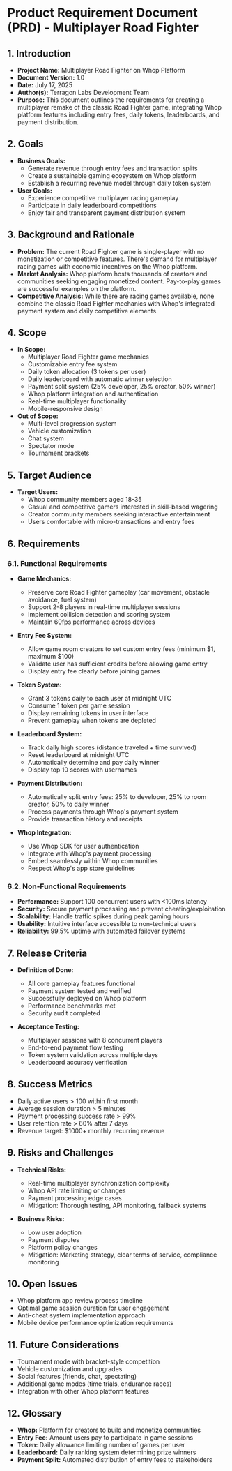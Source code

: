 # Product Requirement Document (PRD) - Multiplayer Road Fighter

## 1. Introduction
*   **Project Name:** Multiplayer Road Fighter on Whop Platform
*   **Document Version:** 1.0
*   **Date:** July 17, 2025
*   **Author(s):** Terragon Labs Development Team
*   **Purpose:** This document outlines the requirements for creating a multiplayer remake of the classic Road Fighter game, integrating Whop platform features including entry fees, daily tokens, leaderboards, and payment distribution.

## 2. Goals
*   **Business Goals:** 
    - Generate revenue through entry fees and transaction splits
    - Create a sustainable gaming ecosystem on Whop platform
    - Establish a recurring revenue model through daily token system
*   **User Goals:** 
    - Experience competitive multiplayer racing gameplay
    - Participate in daily leaderboard competitions
    - Enjoy fair and transparent payment distribution system

## 3. Background and Rationale
*   **Problem:** The current Road Fighter game is single-player with no monetization or competitive features. There's demand for multiplayer racing games with economic incentives on the Whop platform.
*   **Market Analysis:** Whop platform hosts thousands of creators and communities seeking engaging monetized content. Pay-to-play games are successful examples on the platform.
*   **Competitive Analysis:** While there are racing games available, none combine the classic Road Fighter mechanics with Whop's integrated payment system and daily competitive elements.

## 4. Scope
*   **In Scope:** 
    - Multiplayer Road Fighter game mechanics
    - Customizable entry fee system
    - Daily token allocation (3 tokens per user)
    - Daily leaderboard with automatic winner selection
    - Payment split system (25% developer, 25% creator, 50% winner)
    - Whop platform integration and authentication
    - Real-time multiplayer functionality
    - Mobile-responsive design
*   **Out of Scope:** 
    - Multi-level progression system
    - Vehicle customization
    - Chat system
    - Spectator mode
    - Tournament brackets

## 5. Target Audience
*   **Target Users:** 
    - Whop community members aged 18-35
    - Casual and competitive gamers interested in skill-based wagering
    - Creator community members seeking interactive entertainment
    - Users comfortable with micro-transactions and entry fees

## 6. Requirements
### 6.1. Functional Requirements
*   **Game Mechanics:**
    - Preserve core Road Fighter gameplay (car movement, obstacle avoidance, fuel system)
    - Support 2-8 players in real-time multiplayer sessions
    - Implement collision detection and scoring system
    - Maintain 60fps performance across devices

*   **Entry Fee System:**
    - Allow game room creators to set custom entry fees (minimum $1, maximum $100)
    - Validate user has sufficient credits before allowing game entry
    - Display entry fee clearly before joining games

*   **Token System:**
    - Grant 3 tokens daily to each user at midnight UTC
    - Consume 1 token per game session
    - Display remaining tokens in user interface
    - Prevent gameplay when tokens are depleted

*   **Leaderboard System:**
    - Track daily high scores (distance traveled + time survived)
    - Reset leaderboard at midnight UTC
    - Automatically determine and pay daily winner
    - Display top 10 scores with usernames

*   **Payment Distribution:**
    - Automatically split entry fees: 25% to developer, 25% to room creator, 50% to daily winner
    - Process payments through Whop's payment system
    - Provide transaction history and receipts

*   **Whop Integration:**
    - Use Whop SDK for user authentication
    - Integrate with Whop's payment processing
    - Embed seamlessly within Whop communities
    - Respect Whop's app store guidelines

### 6.2. Non-Functional Requirements
*   **Performance:** Support 100 concurrent users with <100ms latency
*   **Security:** Secure payment processing and prevent cheating/exploitation
*   **Scalability:** Handle traffic spikes during peak gaming hours
*   **Usability:** Intuitive interface accessible to non-technical users
*   **Reliability:** 99.5% uptime with automated failover systems

## 7. Release Criteria
*   **Definition of Done:** 
    - All core gameplay features functional
    - Payment system tested and verified
    - Successfully deployed on Whop platform
    - Performance benchmarks met
    - Security audit completed

*   **Acceptance Testing:** 
    - Multiplayer sessions with 8 concurrent players
    - End-to-end payment flow testing
    - Token system validation across multiple days
    - Leaderboard accuracy verification

## 8. Success Metrics
*   Daily active users > 100 within first month
*   Average session duration > 5 minutes
*   Payment processing success rate > 99%
*   User retention rate > 60% after 7 days
*   Revenue target: $1000+ monthly recurring revenue

## 9. Risks and Challenges
*   **Technical Risks:**
    - Real-time multiplayer synchronization complexity
    - Whop API rate limiting or changes
    - Payment processing edge cases
    - Mitigation: Thorough testing, API monitoring, fallback systems

*   **Business Risks:**
    - Low user adoption
    - Payment disputes
    - Platform policy changes
    - Mitigation: Marketing strategy, clear terms of service, compliance monitoring

## 10. Open Issues
*   Whop platform app review process timeline
*   Optimal game session duration for user engagement
*   Anti-cheat system implementation approach
*   Mobile device performance optimization requirements

## 11. Future Considerations
*   Tournament mode with bracket-style competition
*   Vehicle customization and upgrades
*   Social features (friends, chat, spectating)
*   Additional game modes (time trials, endurance races)
*   Integration with other Whop platform features

## 12. Glossary
*   **Whop:** Platform for creators to build and monetize communities
*   **Entry Fee:** Amount users pay to participate in game sessions
*   **Token:** Daily allowance limiting number of games per user
*   **Leaderboard:** Daily ranking system determining prize winners
*   **Payment Split:** Automated distribution of entry fees to stakeholders